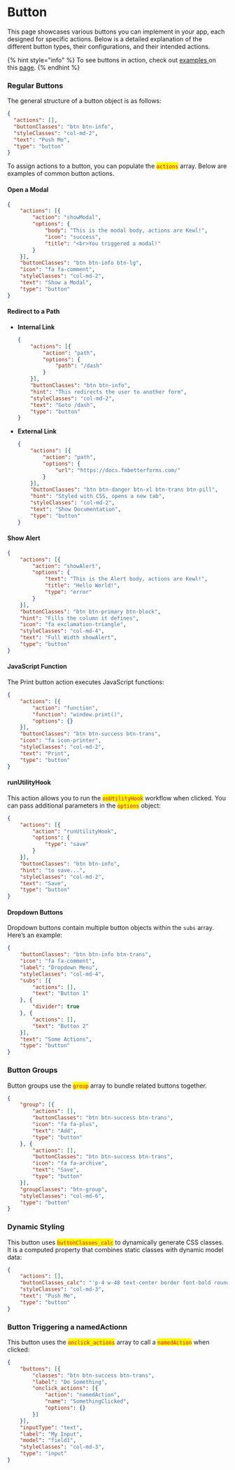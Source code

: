 # Button

This page showcases various buttons you can implement in your app, each designed for specific actions. Below is a detailed explanation of the different button types, their configurations, and their intended actions.

{% hint style="info" %}
To see buttons in action, check out [example](https://app.fmbetterforms.com/#/apps/pages/edit?id=5251675D-4A4D-4FE1-AD35-5D5B038CA924)[s ](https://app.fmbetterforms.com/#/apps/pages/edit?id=5251675D-4A4D-4FE1-AD35-5D5B038CA924)on this [page](https://examplesdev.fmbetterforms.com/#/form/5251675D-4A4D-4FE1-AD35-5D5B038CA924).
{% endhint %}

### Regular Buttons

The general structure of a button object is as follows:

```json
{
  "actions": [],
  "buttonClasses": "btn btn-info",
  "styleClasses": "col-md-2",
  "text": "Push Me",
  "type": "button"
}
```

To assign actions to a button, you can populate the <mark style="color:red;">`actions`</mark> array. Below are examples of common button actions.

#### **Open a Modal**

```json
{
    "actions": [{
        "action": "showModal",
        "options": {
            "body": "This is the modal body, actions are Kewl!",
            "icon": "success",
            "title": "<br>You triggered a modal!"
        }
    }],
    "buttonClasses": "btn btn-info btn-lg",
    "icon": "fa fa-comment",
    "styleClasses": "col-md-2",
    "text": "Show a Modal",
    "type": "button"
}
```

#### **Redirect to a Path**

*   **Internal Link**

    ```json
    {
        "actions": [{
            "action": "path",
            "options": {
                "path": "/dash"
            }
        }],
        "buttonClasses": "btn btn-info",
        "hint": "This redirects the user to another form",
        "styleClasses": "col-md-2",
        "text": "Goto /dash",
        "type": "button"
    }
    ```
*   **External Link**

    ```json
    {
        "actions": [{
            "action": "path",
            "options": {
                "url": "https://docs.fmbetterforms.com/"
            }
        }],
        "buttonClasses": "btn btn-danger btn-xl btn-trans btn-pill",
        "hint": "Styled with CSS, opens a new tab",
        "styleClasses": "col-md-2",
        "text": "Show Documentation",
        "type": "button"
    }
    ```

#### **Show Alert**

```json
{
    "actions": [{
        "action": "showAlert",
        "options": {
            "text": "This is the Alert body, actions are Kewl!",
            "title": "Hello World!",
            "type": "error"
        }
    }],
    "buttonClasses": "btn btn-primary btn-block",
    "hint": "Fills the column it defines",
    "icon": "fa exclamation-triangle",
    "styleClasses": "col-md-4",
    "text": "Full Width showAlert",
    "type": "button"
}
```

#### JavaScript Function

The Print button action executes JavaScript functions:

```json
{
    "actions": [{
        "action": "function",
        "function": "window.print()",
        "options": {}
    }],
    "buttonClasses": "btn btn-success btn-trans",
    "icon": "fa icon-printer",
    "styleClasses": "col-md-2",
    "text": "Print",
    "type": "button"
}
```

#### runUtilityHook

This action allows you to run the <mark style="color:red;">`onUtilityHook`</mark> workflow when clicked. You can pass additional parameters in the <mark style="color:red;">`options`</mark> object:

```json
{
    "actions": [{
        "action": "runUtilityHook",
        "options": {
            "type": "save"
        }
    }],
    "buttonClasses": "btn btn-info",
    "hint": "to save...",
    "styleClasses": "col-md-2",
    "text": "Save",
    "type": "button"
}
```

#### Dropdown Buttons

Dropdown buttons contain multiple button objects within the `subs` array. Here’s an example:

```json
{
    "buttonClasses": "btn btn-info btn-trans",
    "icon": "fa fa-comment",
    "label": "Dropdown Menu",
    "styleClasses": "col-md-4",
    "subs": [{
        "actions": [],
        "text": "Button 1"
    }, {
        "divider": true
    }, {
        "actions": [],
        "text": "Button 2"
    }],
    "text": "Some Actions",
    "type": "button"
}
```

### Button Groups

Button groups use the <mark style="color:red;">`group`</mark> array to bundle related buttons together.

```json
{
    "group": [{
        "actions": [],
        "buttonClasses": "btn btn-success btn-trans",
        "icon": "fa fa-plus",
        "text": "Add",
        "type": "button"
    }, {
        "actions": [],
        "buttonClasses": "btn btn-success btn-trans",
        "icon": "fa fa-archive",
        "text": "Save",
        "type": "button"
    }],
    "groupClasses": "btn-group",
    "styleClasses": "col-md-6",
    "type": "button"
}
```

### Dynamic Styling

This button uses <mark style="color:red;">`buttonClasses_calc`</mark> to dynamically generate CSS classes. It is a computed property that combines static classes with dynamic model data:

```json
{
    "actions": [],
    "buttonClasses_calc": "'p-4 w-48 text-center border font-bold rounded-lg ' + model.buttonStyleClasses",
    "styleClasses": "col-md-3",
    "text": "Push Me",
    "type": "button"
}
```

### Button Triggering a namedActionn

This button uses the <mark style="color:red;">`onclick_actions`</mark> array to call a <mark style="color:red;">`namedAction`</mark> when clicked:

```json
{
    "buttons": [{
        "classes": "btn btn-success btn-trans",
        "label": "Do Something",
        "onclick_actions": [{
            "action": "namedAction",
            "name": "SomethingClicked",
            "options": {}
        }]
    }],
    "inputType": "text",
    "label": "My Input",
    "model": "field1",
    "styleClasses": "col-md-3",
    "type": "input"
}
```
